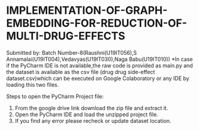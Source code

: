 # IMPLEMENTATION-OF-GRAPH-EMBEDDING-FOR-REDUCTION-OF-MULTI-DRUG-EFFECTS
 Submitted by: Batch Number-8(Raushni(U19IT056),S Annamalai(U19IT004),Vedavyas(U19IT030),Naga Babu(U19IT010))
*In case if the PyCharm IDE is not available,the raw code  is provided as main.py and the dataset is available as the csv file (drug drug side-effect dataset.csv)which can be executed on Google Colaboratory or any IDE by loading this two files.


Steps to open the PyCharm Project file:
1. From the google drive link download the zip file and extract it.
2. Open the PyCharm IDE and load the unzipped project file.
3. If you find any error please recheck or update dataset location.

